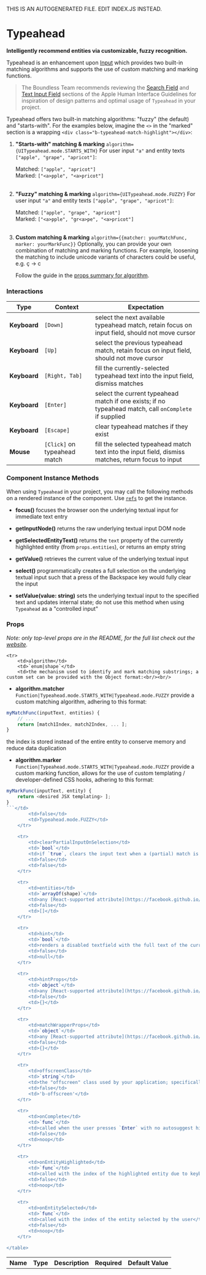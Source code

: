 THIS IS AN AUTOGENERATED FILE. EDIT INDEX.JS INSTEAD.

# Typeahead
__Intelligently recommend entities via customizable, fuzzy recognition.__

Typeahead is an enhancement upon [Input](https://github.com/bibliotech/uikit/tree/master/packages/boundless-input) which provides two built-in matching algorithms and supports the use of custom matching and marking functions.

> The Boundless Team recommends reviewing the [Search Field](https://developer.apple.com/library/mac/documentation/UserExperience/Conceptual/OSXHIGuidelines/ControlsText.html#//apple_ref/doc/uid/20000957-CH51-SW5) and [Text Input Field](https://developer.apple.com/library/mac/documentation/UserExperience/Conceptual/OSXHIGuidelines/ControlsText.html#//apple_ref/doc/uid/20000957-CH51-SW3) sections of the Apple Human Interface Guidelines for inspiration of design patterns and optimal usage of `Typeahead` in your project.

Typeahead offers two built-in matching algorithms: "fuzzy" (the default) and "starts-with". For the examples below, imagine the `<>` in the "marked" section is a wrapping `<div class="b-typeahead-match-highlight"></div>`:

1. __"Starts-with" matching & marking__ `algorithm={UITypeahead.mode.STARTS_WITH}`
   For user input `"a"` and entity texts `["apple", "grape", "apricot"]`:

   Matched: `["apple", "apricot"]`<br/>
   Marked: `["<a>pple", "<a>pricot"]`<br/><br/>

1. __"Fuzzy" matching & marking__ `algorithm={UITypeahead.mode.FUZZY}`
   For user input `"a"` and entity texts `["apple", "grape", "apricot"]`:

   Matched: `["apple", "grape", "apricot"]`<br/>
   Marked: `["<a>pple", "gr<a>pe", "<a>pricot"]`<br/><br/>

1. __Custom matching & marking__ `algorithm={{matcher: yourMatchFunc, marker: yourMarkFunc}}`
   Optionally, you can provide your own combination of matching and marking functions. For example, loosening the matching to include unicode variants of characters could be useful, e.g. ç &rarr; c

   Follow the guide in the [props summary for algorithm](#available-props).

### Interactions

Type | Context | Expectation
---- | ------- | -----------
__Keyboard__ | `[Down]` | select the next available typeahead match, retain focus on input field, should not move cursor
__Keyboard__ | `[Up]` | select the previous typeahead match, retain focus on input field, should not move cursor
__Keyboard__ | `[Right, Tab]` | fill the currently-selected typeahead text into the input field, dismiss matches
__Keyboard__ | `[Enter]` | select the current typeahead match if one exists; if no typeahead match, call `onComplete` if supplied
__Keyboard__ | `[Escape]` | clear typeahead matches if they exist
__Mouse__ | `[Click]` on typeahead match | fill the selected typeahead match text into the input field, dismiss matches, return focus to input

### Component Instance Methods

When using `Typeahead` in your project, you may call the following methods on a rendered instance of the component. Use [`refs`](https://facebook.github.io/react/docs/refs-and-the-dom.html) to get the instance.

- __focus()__
  focuses the browser oon the underlying textual input for immediate text entry

- __getInputNode()__
  returns the raw underlying textual input DOM node

- __getSelectedEntityText()__
  returns the `text` property of the currently highlighted entity (from `props.entities`), or returns an empty string

- __getValue()__
  retrieves the current value of the underlying textual input

- __select()__
  programmatically creates a full selection on the underlying textual input such that a press of the Backspace key would fully clear the input

- __setValue(value: string)__
  sets the underlying textual input to the specified text and updates internal state; do not use this method when using `Typeahead` as a "controlled input"

### Props

_Note: only top-level props are in the README, for the full list check out the [website](http://boundless.js.org/Typeahead#props)._

<table>
    <tr>
        <th>Name</th>
        <th>Type</th>
        <th>Description</th>
        <th>Required</th>
        <th>Default Value</th>
    </tr>
    
    <tr>
        <td>algorithm</td>
        <td>`enum|shape`</td>
        <td>the mechanism used to identify and mark matching substrings; a custom set can be provided with the Object format:<br/><br/>

- __algorithm.matcher__ `Function|Typeahead.mode.STARTS_WITH|Typeahead.mode.FUZZY`
             provide a custom matching algorithm, adhering to this format:

```js
myMatchFunc(inputText, entities) {
    // ...
    return [match1Index, match2Index, ... ];
}
```

the index is stored instead of the entire entity to conserve memory and reduce data duplication

- __algorithm.marker__ `Function|Typeahead.mode.STARTS_WITH|Typeahead.mode.FUZZY`
  provide a custom marking function, allows for the use of custom templating / developer-defined CSS hooks, adhering to this format:

```js
myMarkFunc(inputText, entity) {
    return <desired JSX templating> ];
}
```</td>
        <td>false</td>
        <td>Typeahead.mode.FUZZY</td>
    </tr>
    
    <tr>
        <td>clearPartialInputOnSelection</td>
        <td>`bool`</td>
        <td>if `true`, clears the input text when a (partial) match is selected</td>
        <td>false</td>
        <td>false</td>
    </tr>
    
    <tr>
        <td>entities</td>
        <td>`arrayOf(shape)`</td>
        <td>any [React-supported attribute](https://facebook.github.io/react/docs/tags-and-attributes.html#html-attributes); applied to the appropriate `.b-typeahead-match` HTML element</td>
        <td>false</td>
        <td>[]</td>
    </tr>
    
    <tr>
        <td>hint</td>
        <td>`bool`</td>
        <td>renders a disabled textfield with the full text of the currently selected input hint; will remain blank if the matched substring is not at the beginning of the user input</td>
        <td>false</td>
        <td>null</td>
    </tr>
    
    <tr>
        <td>hintProps</td>
        <td>`object`</td>
        <td>any [React-supported attribute](https://facebook.github.io/react/docs/tags-and-attributes.html#html-attributes); applied to the `.b-typeahead-hint` HTML element</td>
        <td>false</td>
        <td>{}</td>
    </tr>
    
    <tr>
        <td>matchWrapperProps</td>
        <td>`object`</td>
        <td>any [React-supported attribute](https://facebook.github.io/react/docs/tags-and-attributes.html#html-attributes); applied to the `.b-typeahead-match-wrapper` HTML element</td>
        <td>false</td>
        <td>{}</td>
    </tr>
    
    <tr>
        <td>offscreenClass</td>
        <td>`string`</td>
        <td>the "offscreen" class used by your application; specifically to retain [ARIA navigability](http://snook.ca/archives/html_and_css/hiding-content-for-accessibility) as `display: none` excludes the element from consideration</td>
        <td>false</td>
        <td>'b-offscreen'</td>
    </tr>
    
    <tr>
        <td>onComplete</td>
        <td>`func`</td>
        <td>called when the user presses `Enter` with no autosuggest hint available, indicating that input is complete</td>
        <td>false</td>
        <td>noop</td>
    </tr>
    
    <tr>
        <td>onEntityHighlighted</td>
        <td>`func`</td>
        <td>called with the index of the highlighted entity due to keyboard selection</td>
        <td>false</td>
        <td>noop</td>
    </tr>
    
    <tr>
        <td>onEntitySelected</td>
        <td>`func`</td>
        <td>called with the index of the entity selected by the user</td>
        <td>false</td>
        <td>noop</td>
    </tr>
    
</table>